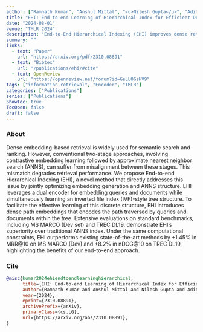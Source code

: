 ```yaml
---
author: ["Ramnath Kumar", "Anshul Mittal", "<u>Nilesh Gupta</u>", "Aditya Kusupati", "Inderjit S. Dhillon", "Prateek Jain"]
title: "EHI: End-to-end Learning of Hierarchical Index for Efficient Dense Retrieval"
date: "2024-08-01"
venue: "TMLR 2024"
description: "End-to-End Hierarchical Indexing (EHI) improves dense retrieval by jointly learning embeddings and ANN structure, outperforming traditional two-stage methods through integrated optimization and path-aware tree indexing."
summary: ""
links:
  - text: "Paper"
    url: "https://arxiv.org/pdf/2310.08891"
  - text: "Bibtex"
    url: "/publications/ehi/#cite"
  - text: OpenReview
    url: "https://openreview.net/forum?id=GeLLOGsHV9"
tags: ["information-retrieval", "Encoder", "TMLR"]
categories: ["Publications"]
series: ["Publications"]
ShowToc: true
TocOpen: false
draft: false
---
```


### About
Dense embedding-based retrieval is widely used for semantic search and ranking. However, conventional two-stage approaches, involving contrastive embedding learning followed by approximate nearest neighbor search (ANNS), can suffer from misalignment between these stages. This mismatch degrades retrieval performance. We propose End-to-end Hierarchical Indexing (EHI), a novel method that directly addresses this issue by jointly optimizing embedding generation and ANNS structure. EHI leverages a dual encoder for embedding queries and documents while simultaneously learning an inverted file index (IVF)-style tree structure. To facilitate the effective learning of this discrete structure, EHI introduces dense path embeddings that encodes the path traversed by queries and documents within the tree. Extensive evaluations on standard benchmarks, including MS MARCO (Dev set) and TREC DL19, demonstrate EHI’s superiority over traditional ANNS index. Under the same computational constraints, EHI outperforms existing state-of-the-art methods by +1.45% in MRR@10 on MS MARCO (Dev) and +8.2% in nDCG@10 on TREC DL19, highlighting the benefits of our end-to-end approach.

### Cite
```bib
@misc{kumar2024ehiendtoendlearninghierarchical,
      title={EHI: End-to-end Learning of Hierarchical Index for Efficient Dense Retrieval}, 
      author={Ramnath Kumar and Anshul Mittal and Nilesh Gupta and Aditya Kusupati and Inderjit Dhillon and Prateek Jain},
      year={2024},
      eprint={2310.08891},
      archivePrefix={arXiv},
      primaryClass={cs.LG},
      url={https://arxiv.org/abs/2310.08891}, 
}
```
